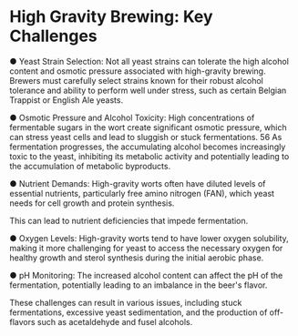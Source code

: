 # High Gravity Brewing: Key Challenges

● Yeast Strain Selection: Not all yeast strains can tolerate the high alcohol content
and osmotic pressure associated with high-gravity brewing.
Brewers must
carefully select strains known for their robust alcohol tolerance and ability to
perform well under stress, such as certain Belgian Trappist or English Ale yeasts.

● Osmotic Pressure and Alcohol Toxicity: High concentrations of fermentable
sugars in the wort create significant osmotic pressure, which can stress yeast
cells and lead to sluggish or stuck fermentations.
56 As fermentation progresses,
the accumulating alcohol becomes increasingly toxic to the yeast, inhibiting its
metabolic activity and potentially leading to the accumulation of metabolic
byproducts.

● Nutrient Demands: High-gravity worts often have diluted levels of essential
nutrients, particularly free amino nitrogen (FAN), which yeast needs for cell
growth and protein synthesis.

This can lead to nutrient deficiencies that impede
fermentation.

● Oxygen Levels: High-gravity worts tend to have lower oxygen solubility, making it
more challenging for yeast to access the necessary oxygen for healthy growth
and sterol synthesis during the initial aerobic phase.

● pH Monitoring: The increased alcohol content can affect the pH of the
fermentation, potentially leading to an imbalance in the beer's flavor.

These challenges can result in various issues, including stuck fermentations, excessive
yeast sedimentation, and the production of off-flavors such as acetaldehyde and fusel
alcohols.
